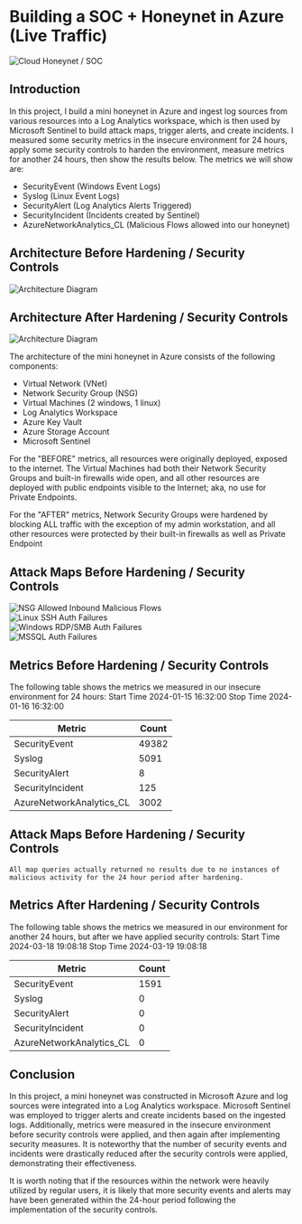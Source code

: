 # Building a SOC + Honeynet in Azure (Live Traffic)
![Cloud Honeynet / SOC](https://i.imgur.com/BUmoRBsl.jpg)

## Introduction

In this project, I build a mini honeynet in Azure and ingest log sources from various resources into a Log Analytics workspace, which is then used by Microsoft Sentinel to build attack maps, trigger alerts, and create incidents. I measured some security metrics in the insecure environment for 24 hours, apply some security controls to harden the environment, measure metrics for another 24 hours, then show the results below. The metrics we will show are:

- SecurityEvent (Windows Event Logs)
- Syslog (Linux Event Logs)
- SecurityAlert (Log Analytics Alerts Triggered)
- SecurityIncident (Incidents created by Sentinel)
- AzureNetworkAnalytics_CL (Malicious Flows allowed into our honeynet)

## Architecture Before Hardening / Security Controls
![Architecture Diagram](https://i.imgur.com/hRTKgAul.jpg)

## Architecture After Hardening / Security Controls
![Architecture Diagram](https://i.imgur.com/hRTKgAul.jpg)

The architecture of the mini honeynet in Azure consists of the following components:

- Virtual Network (VNet)
- Network Security Group (NSG)
- Virtual Machines (2 windows, 1 linux)
- Log Analytics Workspace
- Azure Key Vault
- Azure Storage Account
- Microsoft Sentinel

For the "BEFORE" metrics, all resources were originally deployed, exposed to the internet. The Virtual Machines had both their Network Security Groups and built-in firewalls wide open, and all other resources are deployed with public endpoints visible to the Internet; aka, no use for Private Endpoints.

For the "AFTER" metrics, Network Security Groups were hardened by blocking ALL traffic with the exception of my admin workstation, and all other resources were protected by their built-in firewalls as well as Private Endpoint

## Attack Maps Before Hardening / Security Controls
![NSG Allowed Inbound Malicious Flows](https://i.imgur.com/GiQHcl6.png)<br>
![Linux SSH Auth Failures](https://i.imgur.com/1nJqjke.png)<br>
![Windows RDP/SMB Auth Failures](https://i.imgur.com/BVscWdW.png)<br>
![MSSQL Auth Failures](https://i.imgur.com/ldcolQj.png)<br>

## Metrics Before Hardening / Security Controls

The following table shows the metrics we measured in our insecure environment for 24 hours:
Start Time 2024-01-15 16:32:00
Stop Time 2024-01-16 16:32:00

| Metric                   | Count
| ------------------------ | -----
| SecurityEvent            | 49382
| Syslog                   | 5091
| SecurityAlert            | 8
| SecurityIncident         | 125
| AzureNetworkAnalytics_CL | 3002

## Attack Maps Before Hardening / Security Controls

```All map queries actually returned no results due to no instances of malicious activity for the 24 hour period after hardening.```

## Metrics After Hardening / Security Controls

The following table shows the metrics we measured in our environment for another 24 hours, but after we have applied security controls:
Start Time 2024-03-18 19:08:18
Stop Time	2024-03-19 19:08:18

| Metric                   | Count
| ------------------------ | -----
| SecurityEvent            | 1591
| Syslog                   | 0
| SecurityAlert            | 0
| SecurityIncident         | 0
| AzureNetworkAnalytics_CL | 0

## Conclusion

In this project, a mini honeynet was constructed in Microsoft Azure and log sources were integrated into a Log Analytics workspace. Microsoft Sentinel was employed to trigger alerts and create incidents based on the ingested logs. Additionally, metrics were measured in the insecure environment before security controls were applied, and then again after implementing security measures. It is noteworthy that the number of security events and incidents were drastically reduced after the security controls were applied, demonstrating their effectiveness.

It is worth noting that if the resources within the network were heavily utilized by regular users, it is likely that more security events and alerts may have been generated within the 24-hour period following the implementation of the security controls.
